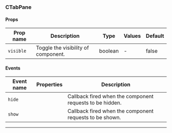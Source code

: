 ### CTabPane

#### Props

| Prop name            | Description                         | Type    | Values | Default |
| -------------------- | ----------------------------------- | ------- | ------ | ------- |
| <code>visible</code> | Toggle the visibility of component. | boolean | -      | false   |

#### Events

| Event name        | Properties | Description                                              |
| ----------------- | ---------- | -------------------------------------------------------- |
| <code>hide</code> |            | Callback fired when the component requests to be hidden. |
| <code>show</code> |            | Callback fired when the component requests to be shown.  |

---
